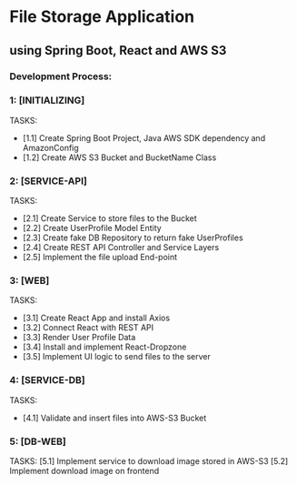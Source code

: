 # File Storage Application 
## using Spring Boot, React and AWS S3

### Development Process:

### 1: [INITIALIZING]
TASKS:
- [1.1] Create Spring Boot Project, Java AWS SDK dependency and AmazonConfig
- [1.2] Create AWS S3 Bucket and BucketName Class

### 2: [SERVICE-API]
TASKS:
- [2.1] Create Service to store files to the Bucket
- [2.2] Create UserProfile Model Entity
- [2.3] Create fake DB Repository to return fake UserProfiles
- [2.4] Create REST API Controller and Service Layers
- [2.5] Implement the file upload End-point

### 3: [WEB]
TASKS:
- [3.1] Create React App and install Axios
- [3.2] Connect React with REST API
- [3.3] Render User Profile Data
- [3.4] Install and implement React-Dropzone
- [3.5] Implement UI logic to send files to the server

### 4: [SERVICE-DB]
TASKS:
- [4.1] Validate and insert files into AWS-S3 Bucket

### 5: [DB-WEB]
TASKS:
[5.1] Implement service to download image stored in AWS-S3
[5.2] Implement download image on frontend
